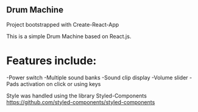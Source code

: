 ## Drum Machine

Project bootstrapped with Create-React-App

This is a simple Drum Machine based on React.js.

# Features include: 
  -Power switch
  -Multiple sound banks
  -Sound clip display
  -Volume slider
  -Pads activation on click or using keys

Style was handled using the library Styled-Components https://github.com/styled-components/styled-components
